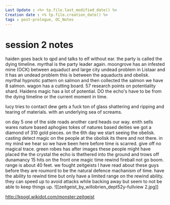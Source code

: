 ```yaml
---
Last Update : <%+ tp.file.last_modified_date() %>
Creation date : <% tp.file.creation_date() %>
tags : post-prologue, OC_Notes
---
```


# session 2 notes
haiden goes back to qpd and talks to elf without ear.
the party is called the dying timeline.
myrthal is the party leader again.
moongrove has an infested mine (OCK) between aquaduct and large city
undead problem in Listaar and it has an undead problem
this is between the aquaducts and obelisk.
myrthal hypnotic pattern on salmon and then collected the salmon we have 8 salmon.
wagon has a cutting board.
57 research points on potentiality shard.
Haidens magic has a lot of potential.
DO the echo's have to be from the dying timeline or the current moment in time.

lucy tries to contact dew gets a fuck ton of glass shattering and ripping and tearing of materials. with an underlying sea of screams. 

on day 5 one of the side roads another card heads our way.
enith sells wares
nature based aphogies
tokes of natures based deities
we got a diamond of 310 gold pieces.
on the 6th day we start seeing the obelisk. casting detect magic on the people at the obolisk its there and not there.
in my mind we hear so we have been here before time is scarred. give off no magical trace.
green robes has after images
these people might have placed the the crystal
the echo is thethered into the ground and trows off dunamancy
15 hits on the front one
magic time rewind fireball not go boom. range is about 40 feet.
we fought zeitgeists
I have read about these guys before they are roumord to be the natural defence machanism of time.
have the ability to rewind time but only have a limited range on the rewind ability.
they can speed up to avoid attacks while backing away but seem to not be able to keep things up.
![[zeitgeist_by_willobrien_dept52y-fullview 2.jpg]]

http://kpogl.wikidot.com/monster:zeitgeist
